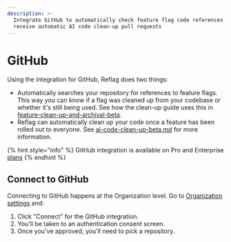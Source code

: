 ```yaml
---
description: >-
  Integrate GitHub to automatically check feature flag code references and
  receive automatic AI code clean-up pull requests
---
```


# GitHub

Using the integration for GitHub, Reflag does two things:

* Automatically searches your repository for references to feature flags. This way you can know if a flag was cleaned up from your codebase or whether it's still being used. See how the clean-up guide uses this in [feature-clean-up-and-archival-beta](../product-handbook/feature-clean-up-and-archival-beta/ "mention").
* Reflag can automatically clean up your code once a feature has been rolled out to everyone. See [ai-code-clean-up-beta.md](../product-handbook/feature-clean-up-and-archival-beta/ai-code-clean-up-beta.md "mention") for more information.

{% hint style="info" %}
GitHub integration is available on Pro and Enterprise [plans](https://reflag.com/pricing)
{% endhint %}

## Connect to GitHub

Connecting to GitHub happens at the Organization level. Go to [Organization settings](https://app.reflag.com/env-current/settings/org-integrations) and:

1. Click "Connect" for the GitHub integration.
2. You'll be taken to an authentication consent screen.
3. Once you've approved, you'll need to pick a repository.
